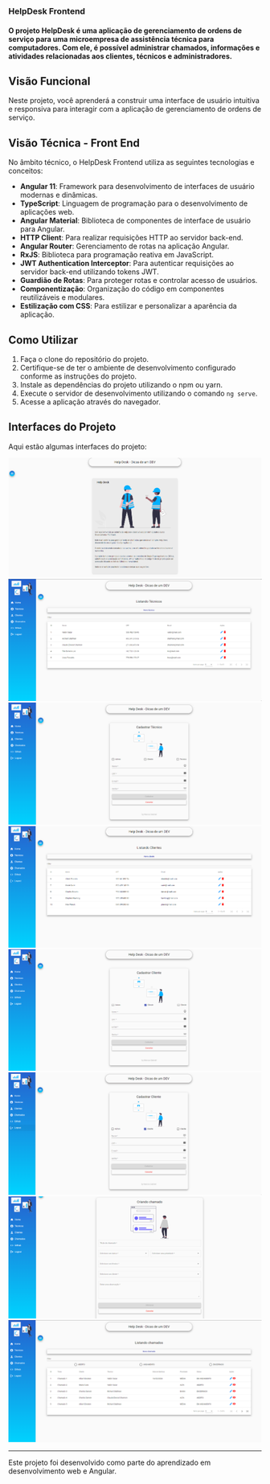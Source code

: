 ### HelpDesk Frontend


#### O projeto HelpDesk é uma aplicação de gerenciamento de ordens de serviço para uma microempresa de assistência técnica para computadores. Com ele, é possível administrar chamados, informações e atividades relacionadas aos clientes, técnicos e administradores.

## Visão Funcional

Neste projeto, você aprenderá a construir uma interface de usuário intuitiva e responsiva para interagir com a aplicação de gerenciamento de ordens de serviço.

## Visão Técnica - Front End

No âmbito técnico, o HelpDesk Frontend utiliza as seguintes tecnologias e conceitos:

- **Angular 11**: Framework para desenvolvimento de interfaces de usuário modernas e dinâmicas.
- **TypeScript**: Linguagem de programação para o desenvolvimento de aplicações web.
- **Angular Material**: Biblioteca de componentes de interface de usuário para Angular.
- **HTTP Client**: Para realizar requisições HTTP ao servidor back-end.
- **Angular Router**: Gerenciamento de rotas na aplicação Angular.
- **RxJS**: Biblioteca para programação reativa em JavaScript.
- **JWT Authentication Interceptor**: Para autenticar requisições ao servidor back-end utilizando tokens JWT.
- **Guardião de Rotas**: Para proteger rotas e controlar acesso de usuários.
- **Componentização**: Organização do código em componentes reutilizáveis e modulares.
- **Estilização com CSS**: Para estilizar e personalizar a aparência da aplicação.

## Como Utilizar

1. Faça o clone do repositório do projeto.
2. Certifique-se de ter o ambiente de desenvolvimento configurado conforme as instruções do projeto.
3. Instale as dependências do projeto utilizando o npm ou yarn.
4. Execute o servidor de desenvolvimento utilizando o comando `ng serve`.
5. Acesse a aplicação através do navegador.

## Interfaces do Projeto

Aqui estão algumas interfaces do projeto:

 ![Interface 1](https://github.com/Marcos-Gabriell/helpdesk-frontend/blob/master/src/assets/img/1.png)
 ![Interface 2](https://github.com/Marcos-Gabriell/helpdesk-frontend/blob/master/src/assets/img/2.png)
 ![Interface 3](https://github.com/Marcos-Gabriell/helpdesk-frontend/blob/master/src/assets/img/3.png)
 ![Interface 4](https://github.com/Marcos-Gabriell/helpdesk-frontend/blob/master/src/assets/img/4.png)
 ![Interface 5](https://github.com/Marcos-Gabriell/helpdesk-frontend/blob/master/src/assets/img/5.png)
 ![Interface 6](https://github.com/Marcos-Gabriell/helpdesk-frontend/blob/master/src/assets/img/6.png)
 ![Interface 7](https://github.com/Marcos-Gabriell/helpdesk-frontend/blob/master/src/assets/img/7.png)
 ![Interface 8](https://github.com/Marcos-Gabriell/helpdesk-frontend/blob/master/src/assets/img/8.png)


---
Este projeto foi desenvolvido como parte do aprendizado em desenvolvimento web e Angular.
